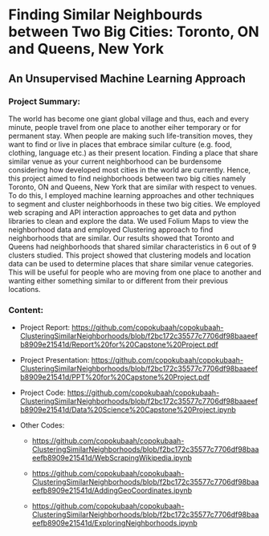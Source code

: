 # Finding Similar Neighbourds between Two Big Cities: Toronto, ON and Queens, New York
## An Unsupervised Machine Learning Approach

### Project Summary:
The world has become one giant global village and thus, each and every minute, people travel from one 
place to another eiher temporary or for permanent stay. When people are making such life-transition moves, they want to find or live in places that embrace similar culture (e.g. food, clothing, language etc.) as their present location. Finding a place that share similar venue as your current neighborhood can be burdensome considering 
how developed most cities in the world are currently. Hence, this project aimed to find neighborhoods between two big cities namely Toronto, ON and Queens, New York that are similar with respect to venues. To do this, I employed machine learning approaches and other techniques to segment and cluster neighborhoods in these two big cities. We employed web scraping and API interaction approaches to get data and python libraries to clean and explore the data. We used Folium Maps to view the neighborhood data and employed Clustering approach to find neighborhoods that are similar. Our results showed that Toronto and Queens had neighborhoods that shared similar characteristics in 6 out of 9 clusters studied. This project 
showed that clustering models and location data can be used to determine places that share similar venue 
categories. This will be useful for people who are moving from one place to another and wanting either 
something similar to or different from their previous locations. 


### Content:

- Project Report: 
https://github.com/copokubaah/copokubaah-ClusteringSimilarNeighborhoods/blob/f2bc172c35577c7706df98baaeefb8909e21541d/Report%20for%20Capstone%20Project.pdf

- Project Presentation:
https://github.com/copokubaah/copokubaah-ClusteringSimilarNeighborhoods/blob/f2bc172c35577c7706df98baaeefb8909e21541d/PPT%20for%20Capstone%20Project.pdf

- Project Code:
https://github.com/copokubaah/copokubaah-ClusteringSimilarNeighborhoods/blob/f2bc172c35577c7706df98baaeefb8909e21541d/Data%20Science%20Capstone%20Project.ipynb

- Other Codes:

  - https://github.com/copokubaah/copokubaah-ClusteringSimilarNeighborhoods/blob/f2bc172c35577c7706df98baaeefb8909e21541d/WebScrapingWikipedia.ipynb

  - https://github.com/copokubaah/copokubaah-ClusteringSimilarNeighborhoods/blob/f2bc172c35577c7706df98baaeefb8909e21541d/AddingGeoCoordinates.ipynb

  - https://github.com/copokubaah/copokubaah-ClusteringSimilarNeighborhoods/blob/f2bc172c35577c7706df98baaeefb8909e21541d/ExploringNeighborhoods.ipynb










